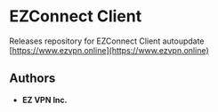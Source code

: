 # EZConnect Client

Releases repository for EZConnect Client autoupdate
[https://www.ezvpn.online](https://www.ezvpn.online)

## Authors

* **EZ VPN Inc.**
